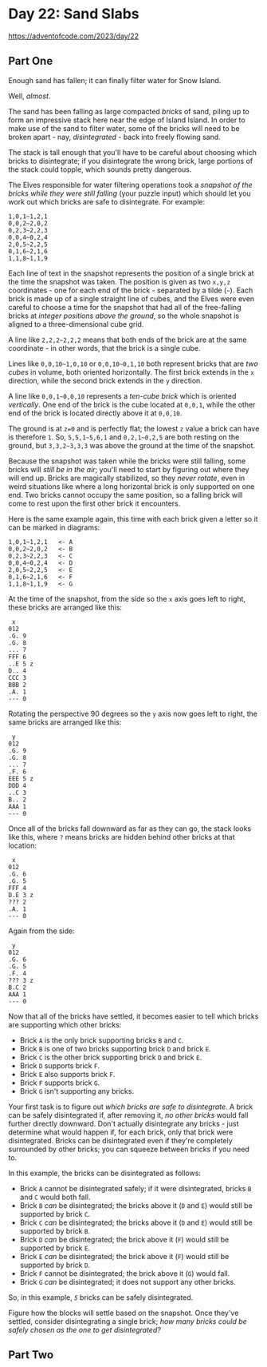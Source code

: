 # Day 22: Sand Slabs

<https://adventofcode.com/2023/day/22>

## Part One

Enough sand has fallen; it can finally filter water for Snow Island.

Well, _almost_.

The sand has been falling as large compacted _bricks_ of sand, piling up to form an impressive stack here near the edge of Island
Island. In order to make use of the sand to filter water, some of the bricks will need to be broken apart - nay, _disintegrated_ -
back into freely flowing sand.

The stack is tall enough that you'll have to be careful about choosing which bricks to disintegrate; if you disintegrate the wrong
brick, large portions of the stack could topple, which sounds pretty dangerous.

The Elves responsible for water filtering operations took a _snapshot of the bricks while they were still falling_ (your puzzle
input) which should let you work out which bricks are safe to disintegrate. For example:

    1,0,1~1,2,1
    0,0,2~2,0,2
    0,2,3~2,2,3
    0,0,4~0,2,4
    2,0,5~2,2,5
    0,1,6~2,1,6
    1,1,8~1,1,9

Each line of text in the snapshot represents the position of a single brick at the time the snapshot was taken. The position is
given as two `x,y,z` coordinates - one for each end of the brick - separated by a tilde (`~`). Each brick is made up of a single
straight line of cubes, and the Elves were even careful to choose a time for the snapshot that had all of the free-falling bricks
at _integer positions above the ground_, so the whole snapshot is aligned to a three-dimensional cube grid.

A line like `2,2,2~2,2,2` means that both ends of the brick are at the same coordinate - in other words, that the brick is a
single cube.

Lines like `0,0,10~1,0,10` or `0,0,10~0,1,10` both represent bricks that are _two cubes_ in volume, both oriented horizontally.
The first brick extends in the `x` direction, while the second brick extends in the `y` direction.

A line like `0,0,1~0,0,10` represents a _ten-cube brick_ which is oriented _vertically_. One end of the brick is the cube located
at `0,0,1`, while the other end of the brick is located directly above it at `0,0,10`.

The ground is at `z=0` and is perfectly flat; the lowest `z` value a brick can have is therefore `1`. So, `5,5,1~5,6,1` and
`0,2,1~0,2,5` are both resting on the ground, but `3,3,2~3,3,3` was above the ground at the time of the snapshot.

Because the snapshot was taken while the bricks were still falling, some bricks will _still be in the air_; you'll need to start
by figuring out where they will end up. Bricks are magically stabilized, so they _never rotate_, even in weird situations like
where a long horizontal brick is only supported on one end. Two bricks cannot occupy the same position, so a falling brick will
come to rest upon the first other brick it encounters.

Here is the same example again, this time with each brick given a letter so it can be marked in diagrams:

    1,0,1~1,2,1   <- A
    0,0,2~2,0,2   <- B
    0,2,3~2,2,3   <- C
    0,0,4~0,2,4   <- D
    2,0,5~2,2,5   <- E
    0,1,6~2,1,6   <- F
    1,1,8~1,1,9   <- G

At the time of the snapshot, from the side so the `x` axis goes left to right, these bricks are arranged like this:

     x
    012
    .G. 9
    .G. 8
    ... 7
    FFF 6
    ..E 5 z
    D.. 4
    CCC 3
    BBB 2
    .A. 1
    --- 0

Rotating the perspective 90 degrees so the `y` axis now goes left to right, the same bricks are arranged like this:

     y
    012
    .G. 9
    .G. 8
    ... 7
    .F. 6
    EEE 5 z
    DDD 4
    ..C 3
    B.. 2
    AAA 1
    --- 0

Once all of the bricks fall downward as far as they can go, the stack looks like this, where `?` means bricks are hidden behind
other bricks at that location:

     x
    012
    .G. 6
    .G. 5
    FFF 4
    D.E 3 z
    ??? 2
    .A. 1
    --- 0

Again from the side:

     y
    012
    .G. 6
    .G. 5
    .F. 4
    ??? 3 z
    B.C 2
    AAA 1
    --- 0

Now that all of the bricks have settled, it becomes easier to tell which bricks are supporting which other bricks:

- Brick `A` is the only brick supporting bricks `B` and `C`.
- Brick `B` is one of two bricks supporting brick `D` and brick `E`.
- Brick `C` is the other brick supporting brick `D` and brick `E`.
- Brick `D` supports brick `F`.
- Brick `E` also supports brick `F`.
- Brick `F` supports brick `G`.
- Brick `G` isn't supporting any bricks.

Your first task is to figure out _which bricks are safe to disintegrate_. A brick can be safely disintegrated if, after removing
it, _no other bricks_ would fall further directly downward. Don't actually disintegrate any bricks - just determine what would
happen if, for each brick, only that brick were disintegrated. Bricks can be disintegrated even if they're completely surrounded
by other bricks; you can squeeze between bricks if you need to.

In this example, the bricks can be disintegrated as follows:

- Brick `A` cannot be disintegrated safely; if it were disintegrated, bricks `B` and `C` would both fall.
- Brick `B` _can_ be disintegrated; the bricks above it (`D` and `E`) would still be supported by brick `C`.
- Brick `C` _can_ be disintegrated; the bricks above it (`D` and `E`) would still be supported by brick `B`.
- Brick `D` _can_ be disintegrated; the brick above it (`F`) would still be supported by brick `E`.
- Brick `E` _can_ be disintegrated; the brick above it (`F`) would still be supported by brick `D`.
- Brick `F` cannot be disintegrated; the brick above it (`G`) would fall.
- Brick `G` _can_ be disintegrated; it does not support any other bricks.

So, in this example, _`5`_ bricks can be safely disintegrated.

Figure how the blocks will settle based on the snapshot. Once they've settled, consider disintegrating a single brick; _how many
bricks could be safely chosen as the one to get disintegrated?_

## Part Two
